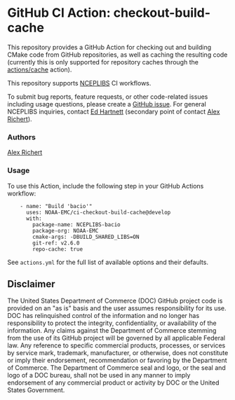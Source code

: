 # GitHub CI Action: checkout-build-cache

This repository provides a GitHub Action for checking out and building CMake
code from GitHub repositories, as well as caching the resulting code 
(currently this is only supported for repository caches through the 
[actions/cache](https://github.com/actions/cache) action).

This repository supports [NCEPLIBS](https://github.com/NOAA-EMC/NCEPLIBS) CI
workflows.

To submit bug reports, feature requests, or other code-related issues including
usage questions, please create a [GitHub
issue](https://github.com/NOAA-EMC/ci-checkout-build-cache/issues). For general
NCEPLIBS inquiries, contact [Ed Hartnett](mailto:edward.hartnett@noaa.gov)
(secondary point of contact [Alex Richert](mailto:alexander.richert@noaa.gov)).

### Authors

[Alex Richert](mailto:alexander.richert@noaa.gov)

### Usage

To use this Action, include the following step in your GitHub Actions workflow:
```
    - name: "Build 'bacio'"
      uses: NOAA-EMC/ci-checkout-build-cache@develop
      with:
        package-name: NCEPLIBS-bacio
        package-org: NOAA-EMC
        cmake-args: -DBUILD_SHARED_LIBS=ON
        git-ref: v2.6.0
        repo-cache: true
```

See `actions.yml` for the full list of available options and their defaults.

## Disclaimer

The United States Department of Commerce (DOC) GitHub project code is provided
on an "as is" basis and the user assumes responsibility for its use. DOC has
relinquished control of the information and no longer has responsibility to
protect the integrity, confidentiality, or availability of the information. Any
claims against the Department of Commerce stemming from the use of its GitHub
project will be governed by all applicable Federal law. Any reference to
specific commercial products, processes, or services by service mark, trademark,
manufacturer, or otherwise, does not constitute or imply their endorsement,
recommendation or favoring by the Department of Commerce. The Department of
Commerce seal and logo, or the seal and logo of a DOC bureau, shall not be used
in any manner to imply endorsement of any commercial product or activity by DOC
or the United States Government.
